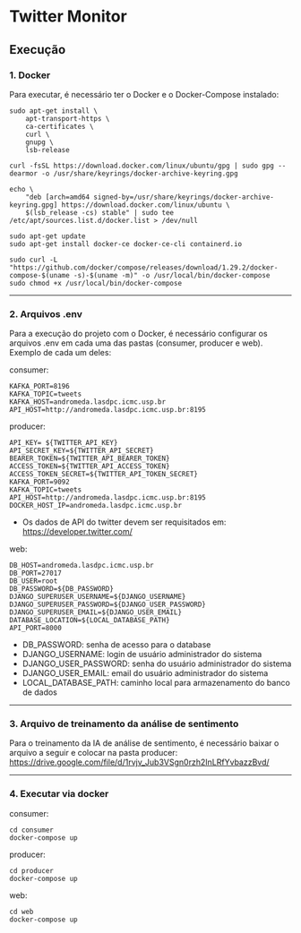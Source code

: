 # Twitter Monitor

## Execução

### 1. Docker

Para executar, é necessário ter o Docker e o Docker-Compose instalado:

```
sudo apt-get install \
    apt-transport-https \
    ca-certificates \
    curl \
    gnupg \
    lsb-release

curl -fsSL https://download.docker.com/linux/ubuntu/gpg | sudo gpg --dearmor -o /usr/share/keyrings/docker-archive-keyring.gpg

echo \
	"deb [arch=amd64 signed-by=/usr/share/keyrings/docker-archive-keyring.gpg] https://download.docker.com/linux/ubuntu \
	$(lsb_release -cs) stable" | sudo tee /etc/apt/sources.list.d/docker.list > /dev/null

sudo apt-get update
sudo apt-get install docker-ce docker-ce-cli containerd.io

sudo curl -L "https://github.com/docker/compose/releases/download/1.29.2/docker-compose-$(uname -s)-$(uname -m)" -o /usr/local/bin/docker-compose
sudo chmod +x /usr/local/bin/docker-compose
```

---

### 2. Arquivos .env

Para a execução do projeto com o Docker, é necessário configurar os arquivos .env em cada uma das pastas (consumer, producer e web). Exemplo de cada um deles:

consumer:

```
KAFKA_PORT=8196
KAFKA_TOPIC=tweets
KAFKA_HOST=andromeda.lasdpc.icmc.usp.br
API_HOST=http://andromeda.lasdpc.icmc.usp.br:8195
```

producer:

```
API_KEY= ${TWITTER_API_KEY}
API_SECRET_KEY=${TWITTER_API_SECRET}
BEARER_TOKEN=${TWITTER_API_BEARER_TOKEN}
ACCESS_TOKEN=${TWITTER_API_ACCESS_TOKEN}
ACCESS_TOKEN_SECRET=${TWITTER_API_TOKEN_SECRET}
KAFKA_PORT=9092
KAFKA_TOPIC=tweets
API_HOST=http://andromeda.lasdpc.icmc.usp.br:8195
DOCKER_HOST_IP=andromeda.lasdpc.icmc.usp.br
```

- Os dados de API do twitter devem ser requisitados em: https://developer.twitter.com/

web:

```
DB_HOST=andromeda.lasdpc.icmc.usp.br
DB_PORT=27017
DB_USER=root
DB_PASSWORD=${DB_PASSWORD}
DJANGO_SUPERUSER_USERNAME=${DJANGO_USERNAME}
DJANGO_SUPERUSER_PASSWORD=${DJANGO_USER_PASSWORD}
DJANGO_SUPERUSER_EMAIL=${DJANGO_USER_EMAIL}
DATABASE_LOCATION=${LOCAL_DATABASE_PATH}
API_PORT=8000
```

- DB_PASSWORD: senha de acesso para o database
- DJANGO_USERNAME: login de usuário administrador do sistema
- DJANGO_USER_PASSWORD: senha do usuário administrador do sistema
- DJANGO_USER_EMAIL: email do usuário administrador do sistema
- LOCAL_DATABASE_PATH: caminho local para armazenamento do banco de dados

---

### 3. Arquivo de treinamento da análise de sentimento

Para o treinamento da IA de análise de sentimento, é necessário baixar o arquivo a seguir e colocar na pasta producer:
https://drive.google.com/file/d/1rvjv_Jub3VSgn0rzh2InLRfYvbazzBvd/

---

### 4. Executar via docker

consumer:

```
cd consumer
docker-compose up
```

producer:

```
cd producer
docker-compose up
```

web:

```
cd web
docker-compose up
```
